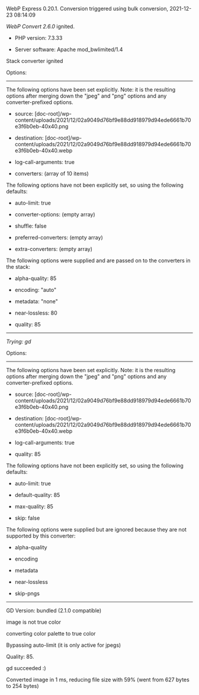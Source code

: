 WebP Express 0.20.1. Conversion triggered using bulk conversion, 2021-12-23 08:14:09

*WebP Convert 2.6.0*  ignited.
- PHP version: 7.3.33
- Server software: Apache mod_bwlimited/1.4

Stack converter ignited

Options:
------------
The following options have been set explicitly. Note: it is the resulting options after merging down the "jpeg" and "png" options and any converter-prefixed options.
- source: [doc-root]/wp-content/uploads/2021/12/02a9049d76bf9e88dd918979d94ede6661b70e3f6b0eb-40x40.png
- destination: [doc-root]/wp-content/uploads/2021/12/02a9049d76bf9e88dd918979d94ede6661b70e3f6b0eb-40x40.webp
- log-call-arguments: true
- converters: (array of 10 items)

The following options have not been explicitly set, so using the following defaults:
- auto-limit: true
- converter-options: (empty array)
- shuffle: false
- preferred-converters: (empty array)
- extra-converters: (empty array)

The following options were supplied and are passed on to the converters in the stack:
- alpha-quality: 85
- encoding: "auto"
- metadata: "none"
- near-lossless: 80
- quality: 85
------------


*Trying: gd* 

Options:
------------
The following options have been set explicitly. Note: it is the resulting options after merging down the "jpeg" and "png" options and any converter-prefixed options.
- source: [doc-root]/wp-content/uploads/2021/12/02a9049d76bf9e88dd918979d94ede6661b70e3f6b0eb-40x40.png
- destination: [doc-root]/wp-content/uploads/2021/12/02a9049d76bf9e88dd918979d94ede6661b70e3f6b0eb-40x40.webp
- log-call-arguments: true
- quality: 85

The following options have not been explicitly set, so using the following defaults:
- auto-limit: true
- default-quality: 85
- max-quality: 85
- skip: false

The following options were supplied but are ignored because they are not supported by this converter:
- alpha-quality
- encoding
- metadata
- near-lossless
- skip-pngs
------------

GD Version: bundled (2.1.0 compatible)
image is not true color
converting color palette to true color
Bypassing auto-limit (it is only active for jpegs)
Quality: 85. 
gd succeeded :)

Converted image in 1 ms, reducing file size with 59% (went from 627 bytes to 254 bytes)
